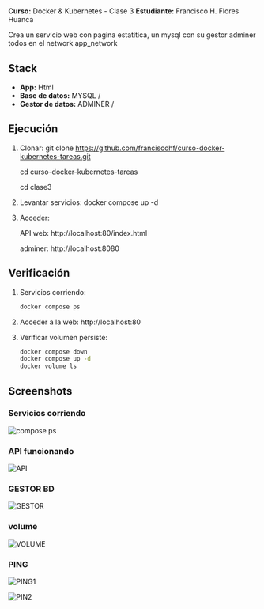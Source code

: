 # 

**Curso:** Docker & Kubernetes - Clase 3
**Estudiante:** Francisco H. Flores Huanca

Crea un servicio web con pagina estatitica, un mysql con su gestor adminer todos en el network app_network

## Stack

- **App:** Html
- **Base de datos:** MYSQL /
- **Gestor de datos:** ADMINER /

## Ejecución

1. Clonar:
   git clone https://github.com/franciscohf/curso-docker-kubernetes-tareas.git

   cd curso-docker-kubernetes-tareas
   
   cd clase3

2. Levantar servicios:
docker compose up -d

3. Acceder:

   API web: http://localhost:80/index.html

   adminer: http://localhost:8080


## Verificación

1. Servicios corriendo:
   ```bash
   docker compose ps
   ```

2. Acceder a la web: http://localhost:80

3. Verificar volumen persiste:
   ```bash
   docker compose down
   docker compose up -d
   docker volume ls  

## Screenshots

### Servicios corriendo
![compose ps](./screenshots/docker_ps.png)

### API funcionando
![API](./screenshots/api_web.png)

### GESTOR BD
![GESTOR](./screenshots/adminer.png)

### volume
![VOLUME](./screenshots/docker_volume.png)

### PING
![PING1](./screenshots/docker_ping_adminer_mysql.png)

![PIN2](./screenshots/docker_ping_web_mysql.png)